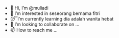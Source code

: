 - 👋 Hi, I’m @muliadi
- 😤 I’m interested in seseorang bernama fitri
- 😴I’m currently learning dia adalah wanita hebat
- 💞️ I’m looking to collaborate on ...
- 📫 How to reach me ...

<!---
muliadi/fitri is a ✨ special ✨ repository because its `README.md` (this file) appears on your GitHub profile.
You can click the Preview link to take a look at your changes.
--->
